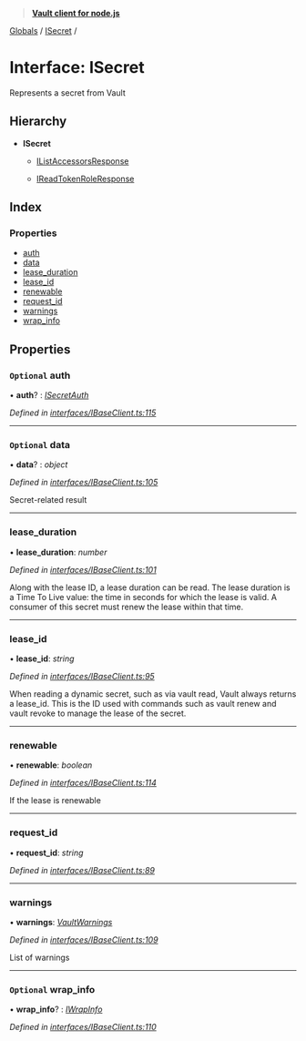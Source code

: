 > **[Vault client for node.js](../README.md)**

[Globals](../globals.md) / [ISecret](isecret.md) /

# Interface: ISecret

Represents a secret from Vault

## Hierarchy

* **ISecret**

  * [IListAccessorsResponse](itokenauth.ilistaccessorsresponse.md)

  * [IReadTokenRoleResponse](itokenauth.ireadtokenroleresponse.md)

## Index

### Properties

* [auth](isecret.md#optional-auth)
* [data](isecret.md#optional-data)
* [lease_duration](isecret.md#lease_duration)
* [lease_id](isecret.md#lease_id)
* [renewable](isecret.md#renewable)
* [request_id](isecret.md#request_id)
* [warnings](isecret.md#warnings)
* [wrap_info](isecret.md#optional-wrap_info)

## Properties

### `Optional` auth

• **auth**? : *[ISecretAuth](isecretauth.md)*

*Defined in [interfaces/IBaseClient.ts:115](https://github.com/theogravity/vault-tacular/blob/07227c0/src/interfaces/IBaseClient.ts#L115)*

___

### `Optional` data

• **data**? : *object*

*Defined in [interfaces/IBaseClient.ts:105](https://github.com/theogravity/vault-tacular/blob/07227c0/src/interfaces/IBaseClient.ts#L105)*

Secret-related result

___

###  lease_duration

• **lease_duration**: *number*

*Defined in [interfaces/IBaseClient.ts:101](https://github.com/theogravity/vault-tacular/blob/07227c0/src/interfaces/IBaseClient.ts#L101)*

Along with the lease ID, a lease duration can be read.
The lease duration is a Time To Live value: the time in seconds for
which the lease is valid. A consumer of this secret must renew the lease within that time.

___

###  lease_id

• **lease_id**: *string*

*Defined in [interfaces/IBaseClient.ts:95](https://github.com/theogravity/vault-tacular/blob/07227c0/src/interfaces/IBaseClient.ts#L95)*

When reading a dynamic secret, such as via vault read, Vault always returns a lease_id.
This is the ID used with commands such as vault renew and vault revoke to manage the
lease of the secret.

___

###  renewable

• **renewable**: *boolean*

*Defined in [interfaces/IBaseClient.ts:114](https://github.com/theogravity/vault-tacular/blob/07227c0/src/interfaces/IBaseClient.ts#L114)*

If the lease is renewable

___

###  request_id

• **request_id**: *string*

*Defined in [interfaces/IBaseClient.ts:89](https://github.com/theogravity/vault-tacular/blob/07227c0/src/interfaces/IBaseClient.ts#L89)*

___

###  warnings

• **warnings**: *[VaultWarnings](../globals.md#vaultwarnings)*

*Defined in [interfaces/IBaseClient.ts:109](https://github.com/theogravity/vault-tacular/blob/07227c0/src/interfaces/IBaseClient.ts#L109)*

List of warnings

___

### `Optional` wrap_info

• **wrap_info**? : *[IWrapInfo](iwrapinfo.md)*

*Defined in [interfaces/IBaseClient.ts:110](https://github.com/theogravity/vault-tacular/blob/07227c0/src/interfaces/IBaseClient.ts#L110)*